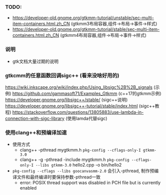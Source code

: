 ### TODO:
* https://developer-old.gnome.org/gtkmm-tutorial/unstable/sec-multi-item-containers.html.zh_CN (gtkmm3布局容器,组件->布局->事件->样式)
* https://developer-old.gnome.org/gtkmm-tutorial/stable/sec-multi-item-containers.html.zh_CN (gtkmm4布局容器,组件->布局->事件->样式)

### 说明
* gtk文档大量过期的说明

### gtkcmm的任意函数回调sigc++ (看来没啥好用的)
https://wiki.inkscape.org/wiki/index.php/Using_libsigc%2B%2B_signals (示例)
https://github.com/gammasoft71/Examples_Gtkmm (c++17的gtkmm示例)
https://developer.gnome.org/libsigc++/stable/ (sigc++说明)
https://developer.gnome.org/libsigc++-tutorial/stable/index.html (sigc++教程)
https://stackoverflow.com/questions/13805883/use-lambda-in-connection-with-sigc-library (使用lamda代替sigc)


### 使用clang++和预编译加速
* 使用方式
    * clang++ -pthread mygtkmm.h `pkg-config --cflags-only-I gtkmm-3.0`  
    * clang++ -g -pthread -include mygtkmm.h `pkg-config --cflags-only-I --libs gtkmm-3.0` hello2.cpp -o bin/hello2
* `pkg-config --cflags --libs goocanvasmm-2.0` 会引入-pthread, 制作预编译文件和最终编译时要保持参数-pthread一致
    * error: POSIX thread support was disabled in PCH file but is currently enabled